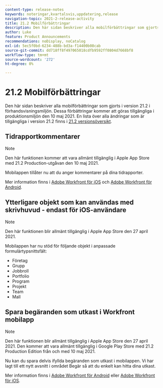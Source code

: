 ```yaml
---
content-type: release-notes
keywords: noteringar,kvartalsvis,uppdatering,release
navigation-topic: 2021-2-release-activity
title: 21.2 Mobilförbättringar
description: Den här sidan beskriver alla mobilförbättringar som gjorts i version 21.2 i förhandsvisningsmiljön. Dessa förbättringar kommer att göras tillgängliga i produktionsmiljön den 10 maj 2021. En lista över alla ändringar som är tillgängliga i version 21.2 finns i versionsöversikt 21.2.
author: Luke
feature: Product Announcements
recommendations: noDisplay, noCatalog
exl-id: 5ec5f0bd-6234-488b-bd3a-f14400b08cab
source-git-commit: dd718ff8f497065018cdfb9592ff0804d7668bf8
workflow-type: tm+mt
source-wordcount: '272'
ht-degree: 0%

---
```


# 21.2 Mobilförbättringar

Den här sidan beskriver alla mobilförbättringar som gjorts i version 21.2 i förhandsvisningsmiljön. Dessa förbättringar kommer att göras tillgängliga i produktionsmiljön den 10 maj 2021. En lista över alla ändringar som är tillgängliga i version 21.2 finns i [21.2 versionsöversikt](../../../product-announcements/product-releases/21.2-release-activity/21-2-release-overview.md).

## Tidrapportkommentarer

>[!NOTE]
>
>Den här funktionen kommer att vara allmänt tillgänglig i Apple App Store med 21.2 Production-utgåvan den 10 maj 2021.

Mobilappen tillåter nu att du anger kommentarer på dina tidrapporter.

Mer information finns i [Adobe Workfront för iOS](../../../workfront-basics/mobile-apps/using-the-workfront-mobile-app/workfront-for-ios.md) och [Adobe Workfront för Android](../../../workfront-basics/mobile-apps/using-the-workfront-mobile-app/workfront-for-android.md).

## Ytterligare objekt som kan användas med skrivhuvud - endast för iOS-användare

>[!NOTE]
>
>Den här funktionen blir allmänt tillgänglig i Apple App Store den 27 april 2021.

Mobilappen har nu stöd för följande objekt i anpassade formulärtypsnittsfält:

* Företag
* Grupp
* Jobbroll
* Portfolio
* Program
* Projekt
* Team
* Mall

## Spara begäranden som utkast i Workfront mobilapp

>[!NOTE]
>
>Den här funktionen blir allmänt tillgänglig i Apple App Store den 27 april 2021. Den kommer att vara allmänt tillgänglig i Google Play Store med 21.2 Production Edition från och med 10 maj 2021.

Nu kan du spara delvis ifyllda begäranden som utkast i mobilappen. Vi har lagt till ett nytt avsnitt i området Begär så att du enkelt kan hitta dina utkast.

Mer information finns i [Adobe Workfront för Android](../../../workfront-basics/mobile-apps/using-the-workfront-mobile-app/workfront-for-android.md) eller [Adobe Workfront för iOS](../../../workfront-basics/mobile-apps/using-the-workfront-mobile-app/workfront-for-ios.md).
